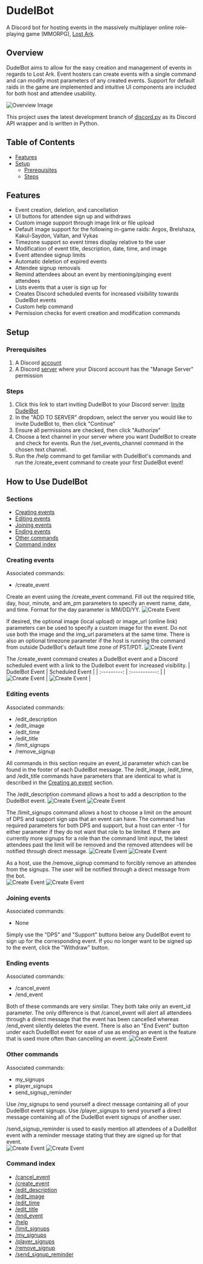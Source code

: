 # DudelBot
A Discord bot for hosting events in the massively multiplayer online role-playing game (MMORPG),
[Lost Ark](https://www.playlostark.com/en-us).

## Overview
DudelBot aims to allow for the easy creation and management of events in regards to Lost Ark. Event hosters
can create events with a single command and can modify most parameters of any created events. Support for 
default raids in the game are implemented and intuitive UI components are included for both host and attendee
usability.

![Overview Image](images/readme_images/Overview.png)

This project uses the latest development branch of [discord.py](https://github.com/Rapptz/discord.py/tree/v2.0.0)
as its Discord API wrapper and is written in Python.

## Table of Contents
* [Features](#features)
* [Setup](#setup)
    * [Prerequisites](#prerequisites)
    * [Steps](#steps)

## Features
* Event creation, deletion, and cancellation
* UI buttons for attendee sign up and withdraws
* Custom image support through image link or file upload
* Default image support for the following in-game raids: Argos, Brelshaza, Kakul-Saydon, Valtan, and Vykas
* Timezone support so event times display relative to the user
* Modification of event title, description, date, time, and image
* Event attendee signup limits
* Automatic deletion of expired events
* Attendee signup removals
* Remind attendees about an event by mentioning/pinging event attendees
* Lists events that a user is sign up for
* Creates Discord scheduled events for increased visibility towards DudelBot events
* Custom help command
* Permission checks for event creation and modification commands

## Setup
### Prerequisites
1. A Discord [account](https://discord.com/register)
2. A Discord [server](https://support.discord.com/hc/en-us/articles/204849977-How-do-I-create-a-server-) where your Discord account has the "Manage Server" permission

### Steps
1. Click this link to start inviting DudelBot to your Discord server: [Invite DudelBot](https://discord.com/api/oauth2/authorize?client_id=1008997047426363472&permissions=10737544192&scope=bot)
2. In the "ADD TO SERVER" dropdown, select the server you would like to invite DudelBot to, then click "Continue"
3. Ensure all permissions are checked, then click "Authorize"
4. Choose a text channel in your server where you want DudelBot to create and check for events. Run the /set_events_channel command in the chosen text channel.
5. Run the /help command to get familiar with DudelBot's commands and run the /create_event command to create your first DudelBot event! 

## How to Use DudelBot
### Sections
* [Creating events](#creating-events)
* [Editing events](#editing-events)
* [Joining events](#joining-events)
* [Ending events](#ending-events)
* [Other commands](#other-commands)
* [Command index](#command-index)

### Creating events
Associated commands:
* /create_event

Create an event using the /create_event command. Fill out the required title, day, hour, minute, and am_pm parameters to specify an event name, date, and time. Format for the day parameter is MM/DD/YY.
![Create Event](images/readme_images/CreateEvent.png)

If desired, the optional image (local upload) or image_url (online link) parameters can be used to specify a custom image for the event. Do not use both the image and the img_url parameters at the same time. There is also an optional timezone parameter if the host is running the command from outside DudelBot's default time zone of PST/PDT.
![Create Event](images/readme_images/CreateEventImage.png)

The /create_event command creates a DudelBot event and a Discord scheduled event with a link to the Dudelbot event for increased visibility.
| DudelBot Event | Scheduled Event |
|   :---------:  |  :-----------:  |
| ![Create Event](images/readme_images/DudelBotEvent.png) | ![Create Event](images/readme_images/DiscordcheduledEvent.png) |

### Editing events
Associated commands:
* /edit_description
* /edit_image
* /edit_time
* /edit_title
* /limit_signups
* /remove_signup

All commands in this section require an event_id parameter which can be found in the footer of each DudelBot message. The /edit_image, /edit_time, and /edit_title commands have parameters that are identical to what is described in the [Creating an event](#creating-an-event) section.

The /edit_description command allows a host to add a description to the DudelBot event.
![Create Event](images/readme_images/DescriptionCommand.png)
![Create Event](images/readme_images/DescriptionCommandResult.png)

The /limit_signups command allows a host to choose a limit on the amount of DPS and support sign ups that an event can have. The command has required parameters for both DPS and support, but a host can enter -1 for either parameter if they do not want that role to be limited. If there are currently more signups for a role than the command limit input, the latest attendees past the limit will be removed and the removed attendees will be notified through direct message.
![Create Event](images/readme_images/LimitSignupsCommand.png)
![Create Event](images/readme_images/LimitSignupsCommandResult.png)

As a host, use the /remove_signup command to forcibly remove an attendee from the signups. The user will be notified through a direct message from the bot.  
![Create Event](images/readme_images/RemoveSignupCommand.png)
![Create Event](images/readme_images/RemoveSignupCommandResult.png)

### Joining events
Associated commands:
* None

Simply use the "DPS" and "Support" buttons below any DudelBot event to sign up for the corresponding event. If you no longer want to be signed up to the event, click the "Withdraw" button.

### Ending events
Associated commands:
* /cancel_event
* /end_event

Both of these commands are very similar. They both take only an event_id parameter. The only difference is that /cancel_event will alert all attendees through a direct message that the event has been cancelled whereas /end_event silently deletes the event. There is also an "End Event" button under each DudelBot event for ease of use as ending an event is the feature that is used more often than cancelling an event.
![Create Event](images/readme_images/EndEventButton.png)

### Other commands
Associated commands:
* my_signups
* player_signups
* send_signup_reminder

Use /my_signups to send yourself a direct message containing all of your DudelBot event signups. Use /player_signups to send yourself a direct message containing all of the DudelBot event signups of another user.

/send_signup_reminder is used to easily mention all attendees of a DudelBot event with a reminder message stating that they are signed up for that event.  
![Create Event](images/readme_images/SignupReminderCommand.png)
![Create Event](images/readme_images/SignupReminderCommandResult.png)


### Command index
* [/cancel_event](#ending-events)
* [/create_event](#creating-events)
* [/edit_description](#editing-events)
* [/edit_image](#editing-events)
* [/edit_time](#editing-events)
* [/edit_title](#editing-events)
* [/end_event](#ending-events)
* [/help](#steps)
* [/limit_signups](#editing-events)
* [/my_signups](#other-commands)
* [/player_signups](#other-commands)
* [/remove_signup](#editing-events)
* [/send_signup_reminder](#other-commands)